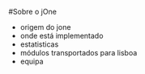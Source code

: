 #Sobre o jOne

* origem do jone
* onde está implementado
* estatisticas
* módulos transportados para lisboa
* equipa